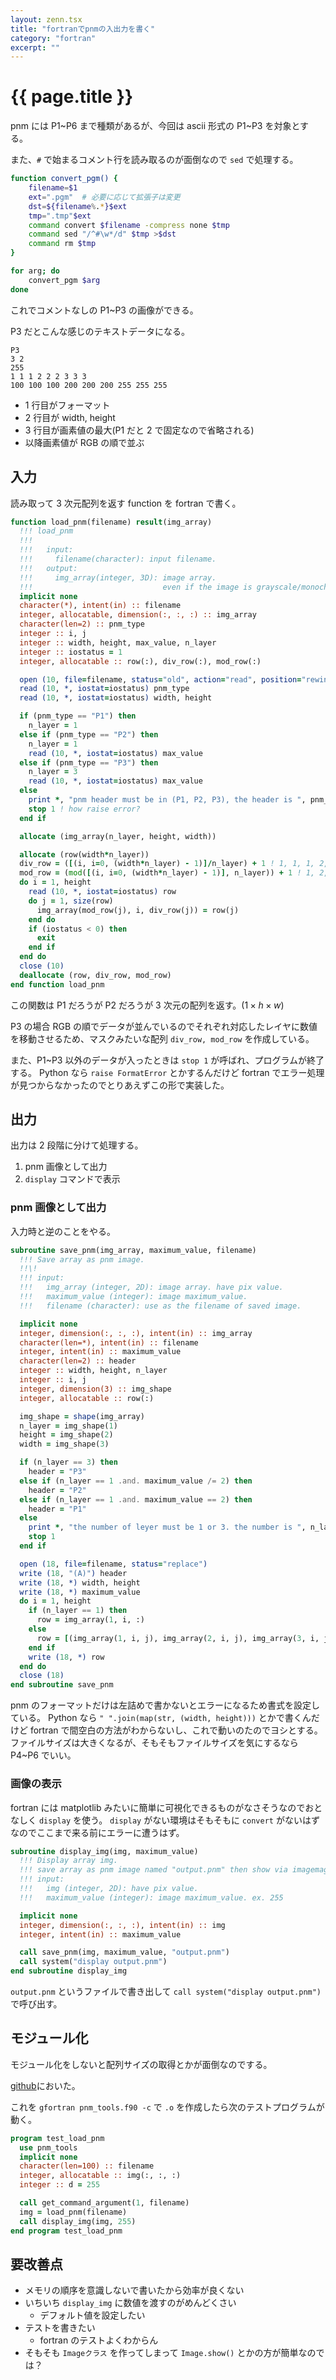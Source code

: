 ```yaml
---
layout: zenn.tsx
title: "fortranでpnmの入出力を書く"
category: "fortran"
excerpt: ""
---
```


# {{ page.title }}

pnm には P1~P6 まで種類があるが、今回は ascii 形式の P1~P3 を対象とする。

また、`#` で始まるコメント行を読み取るのが面倒なので `sed` で処理する。

```bash
function convert_pgm() {
    filename=$1
    ext=".pgm"  # 必要に応じて拡張子は変更
    dst=${filename%.*}$ext
    tmp=".tmp"$ext
    command convert $filename -compress none $tmp
    command sed "/^#\w*/d" $tmp >$dst
    command rm $tmp
}

for arg; do
    convert_pgm $arg
done
```

これでコメントなしの P1~P3 の画像ができる。

P3 だとこんな感じのテキストデータになる。

```text
P3
3 2
255
1 1 1 2 2 2 3 3 3
100 100 100 200 200 200 255 255 255
```

- 1 行目がフォーマット
- 2 行目が width, height
- 3 行目が画素値の最大(P1 だと 2 で固定なので省略される)
- 以降画素値が RGB の順で並ぶ

## 入力

読み取って 3 次元配列を返す function を fortran で書く。

```fortran
function load_pnm(filename) result(img_array)
  !!! load_pnm
  !!!
  !!!   input:
  !!!     filename(character): input filename.
  !!!   output:
  !!!     img_array(integer, 3D): image array.
  !!!                             even if the image is grayscale/monochrome, the array is 3D.
  implicit none
  character(*), intent(in) :: filename
  integer, allocatable, dimension(:, :, :) :: img_array
  character(len=2) :: pnm_type
  integer :: i, j
  integer :: width, height, max_value, n_layer
  integer :: iostatus = 1
  integer, allocatable :: row(:), div_row(:), mod_row(:)

  open (10, file=filename, status="old", action="read", position="rewind")
  read (10, *, iostat=iostatus) pnm_type
  read (10, *, iostat=iostatus) width, height

  if (pnm_type == "P1") then
    n_layer = 1
  else if (pnm_type == "P2") then
    n_layer = 1
    read (10, *, iostat=iostatus) max_value
  else if (pnm_type == "P3") then
    n_layer = 3
    read (10, *, iostat=iostatus) max_value
  else
    print *, "pnm header must be in (P1, P2, P3), the header is ", pnm_type
    stop 1 ! how raise error?
  end if

  allocate (img_array(n_layer, height, width))

  allocate (row(width*n_layer))
  div_row = ([(i, i=0, (width*n_layer) - 1)]/n_layer) + 1 ! 1, 1, 1, 2, 2, 2, ...
  mod_row = (mod([(i, i=0, (width*n_layer) - 1)], n_layer)) + 1 ! 1, 2, 3, 1, 2, 3, ...
  do i = 1, height
    read (10, *, iostat=iostatus) row
    do j = 1, size(row)
      img_array(mod_row(j), i, div_row(j)) = row(j)
    end do
    if (iostatus < 0) then
      exit
    end if
  end do
  close (10)
  deallocate (row, div_row, mod_row)
end function load_pnm
```

この関数は P1 だろうが P2 だろうが 3 次元の配列を返す。($1\times h \times w$)

P3 の場合 RGB の順でデータが並んでいるのでそれぞれ対応したレイヤに数値を移動させるため、マスクみたいな配列 `div_row, mod_row` を作成している。

また、P1~P3 以外のデータが入ったときは `stop 1` が呼ばれ、プログラムが終了する。
Python なら `raise FormatError` とかするんだけど fortran でエラー処理が見つからなかったのでとりあえずこの形で実装した。

## 出力

出力は 2 段階に分けて処理する。

1. pnm 画像として出力
2. `display` コマンドで表示

### pnm 画像として出力

入力時と逆のことをやる。

```fortran
subroutine save_pnm(img_array, maximum_value, filename)
  !!! Save array as pnm image.
  !!\!
  !!! input:
  !!!   img_array (integer, 2D): image array. have pix value.
  !!!   maximum_value (integer): image maximum_value.
  !!!   filename (character): use as the filename of saved image.

  implicit none
  integer, dimension(:, :, :), intent(in) :: img_array
  character(len=*), intent(in) :: filename
  integer, intent(in) :: maximum_value
  character(len=2) :: header
  integer :: width, height, n_layer
  integer :: i, j
  integer, dimension(3) :: img_shape
  integer, allocatable :: row(:)

  img_shape = shape(img_array)
  n_layer = img_shape(1)
  height = img_shape(2)
  width = img_shape(3)

  if (n_layer == 3) then
    header = "P3"
  else if (n_layer == 1 .and. maximum_value /= 2) then
    header = "P2"
  else if (n_layer == 1 .and. maximum_value == 2) then
    header = "P1"
  else
    print *, "the number of leyer must be 1 or 3. the number is ", n_layer
    stop 1
  end if

  open (18, file=filename, status="replace")
  write (18, "(A)") header
  write (18, *) width, height
  write (18, *) maximum_value
  do i = 1, height
    if (n_layer == 1) then
      row = img_array(1, i, :)
    else
      row = [(img_array(1, i, j), img_array(2, i, j), img_array(3, i, j), j=1, width)]
    end if
    write (18, *) row
  end do
  close (18)
end subroutine save_pnm
```

pnm のフォーマットだけは左詰めで書かないとエラーになるため書式を設定している。
Python なら `" ".join(map(str, (width, height)))` とかで書くんだけど fortran で間空白の方法がわからないし、これで動いのたのでヨシとする。
ファイルサイズは大きくなるが、そもそもファイルサイズを気にするなら P4~P6 でいい。

### 画像の表示

fortran には matplotlib みたいに簡単に可視化できるものがなさそうなのでおとなしく `display` を使う。
`display` がない環境はそもそもに `convert` がないはずなのでここまで来る前にエラーに遭うはず。

```fortran
subroutine display_img(img, maximum_value)
  !!! Display array img.
  !!! save array as pnm image named "output.pnm" then show via imagemagick.
  !!! input:
  !!!   img (integer, 2D): have pix value.
  !!!   maximum_value (integer): image maximum_value. ex. 255

  implicit none
  integer, dimension(:, :, :), intent(in) :: img
  integer, intent(in) :: maximum_value

  call save_pnm(img, maximum_value, "output.pnm")
  call system("display output.pnm")
end subroutine display_img
```

`output.pnm` というファイルで書き出して `call system("display output.pnm")` で呼び出す。

## モジュール化

モジュール化をしないと配列サイズの取得とかが面倒なのでする。

[github](https://github.com/Omochice/image-processing/blob/main/src/pnm_tools.f90)においた。

これを `gfortran pnm_tools.f90 -c` で `.o` を作成したら次のテストプログラムが動く。

```fortran
program test_load_pnm
  use pnm_tools
  implicit none
  character(len=100) :: filename
  integer, allocatable :: img(:, :, :)
  integer :: d = 255

  call get_command_argument(1, filename)
  img = load_pnm(filename)
  call display_img(img, 255)
end program test_load_pnm
```

## 要改善点

- メモリの順序を意識しないで書いたから効率が良くない
- いちいち `display_img` に数値を渡すのがめんどくさい
  - デフォルト値を設定したい
- テストを書きたい
  - fortran のテストよくわからん
- そもそも `Imageクラス` を作ってしまって `Image.show()` とかの方が簡単なのでは？
